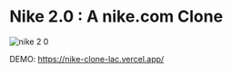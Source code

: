 # Nike 2.0 : A nike.com Clone

![nike 2 0](https://github.com/raamlaa/nike-2.0/assets/94558213/316fadde-84ce-4b97-9875-872ac7d02fa4)


DEMO: https://nike-clone-lac.vercel.app/

